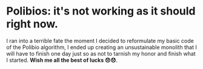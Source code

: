 # Polibios: it's not working as it should right now.

I ran into a terrible fate the moment I decided to reformulate my basic code of the Polibio algorithm, I ended up creating an unsustainable monolith that I will have to finish one day just so as not to tarnish my honor and finish what I started.
**Wish me all the best of lucks 😞😞**.
